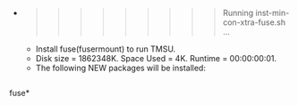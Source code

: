 * >>>>>>>>> Running inst-min-con-xtra-fuse.sh ...
  * Install fuse(fusermount) to run TMSU.
  * Disk size = 1862348K. Space Used = 4K. Runtime = 00:00:00:01.
  * The following NEW packages will be installed:
  ```bash
fuse*
  ```
